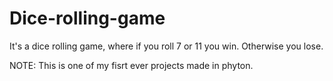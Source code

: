 # Dice-rolling-game
It's a dice rolling game, where if you roll 7 or 11 you win. Otherwise you lose.

NOTE: This is one of my fisrt ever projects made in phyton. 
